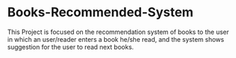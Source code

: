 # Books-Recommended-System
This Project is focused on the recommendation system of books to the user in which an user/reader enters a book he/she read, and the system shows suggestion for the user to read next books. 
